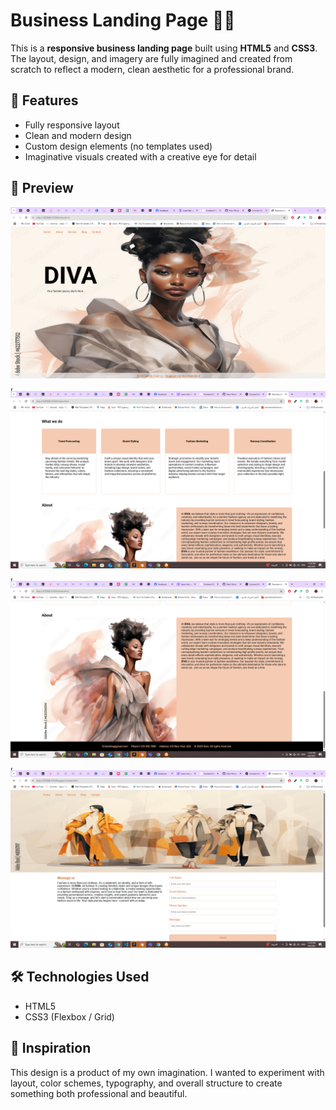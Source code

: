 # Business Landing Page 💼✨

This is a **responsive business landing page** built using **HTML5** and **CSS3**. The layout, design, and imagery are fully imagined and created from scratch to reflect a modern, clean aesthetic for a professional brand.

## 🚀 Features

- Fully responsive layout
- Clean and modern design
- Custom design elements (no templates used)
- Imaginative visuals created with a creative eye for detail

## 📸 Preview

![Landing Page Screenshot](./images/preview/1.PNG)  ,![Landing Page Screenshot](images/preview/2.PNG)  , ![Landing Page Screenshot](images/preview/3.PNG)  ,![Landing Page Screenshot](images/preview/4.PNG)  


## 🛠️ Technologies Used

- HTML5
- CSS3 (Flexbox / Grid)

## 🎨 Inspiration

This design is a product of my own imagination. I wanted to experiment with layout, color schemes, typography, and overall structure to create something both professional and beautiful.
